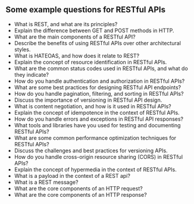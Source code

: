 ## Some example questions for RESTful APIs

- What is REST, and what are its principles?
- Explain the difference between GET and POST methods in HTTP.
- What are the main components of a RESTful API?
- Describe the benefits of using RESTful APIs over other architectural styles.
- What is HATEOAS, and how does it relate to REST?
- Explain the concept of resource identification in RESTful APIs.
- What are the common status codes used in RESTful APIs, and what do they indicate?
- How do you handle authentication and authorization in RESTful APIs?
- What are some best practices for designing RESTful API endpoints?
- How do you handle pagination, filtering, and sorting in RESTful APIs?
- Discuss the importance of versioning in RESTful API design.
- What is content negotiation, and how is it used in RESTful APIs?
- Explain the concept of idempotence in the context of RESTful APIs.
- How do you handle errors and exceptions in RESTful API responses?
- What tools and libraries have you used for testing and documenting RESTful APIs?
- What are some common performance optimization techniques for RESTful APIs?
- Discuss the challenges and best practices for versioning APIs.
- How do you handle cross-origin resource sharing (CORS) in RESTful APIs?
- Explain the concept of hypermedia in the context of RESTful APIs.
- What is a payload in the context of a REST api?
- What is a REST message?
- What are the core components of an HTTP request?
- What are the core components of an HTTP response?
